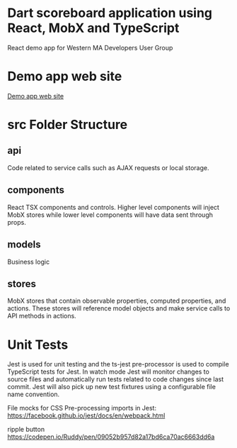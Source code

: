 # Dart scoreboard application using React, MobX and TypeScript
React demo app for Western MA Developers User Group

# Demo app web site
[Demo app web site](https://wmugdarts.azurewebsites.net/)

# src Folder Structure

## api
Code related to service calls such as AJAX requests or local storage.

## components
React TSX components and controls.  Higher level components will inject MobX stores while lower level components will have data sent through props.

## models
Business logic

## stores
MobX stores that contain observable properties, computed properties, and actions.  These stores will reference model objects and make service calls to API methods in actions.

# Unit Tests
Jest is used for unit testing and the ts-jest pre-processor is used to compile TypeScript tests for Jest.  In watch mode Jest will monitor changes to source files and automatically run tests related to code changes since last commit.  Jest will also pick up new test fixtures using a configurable file name convention.

File mocks for CSS Pre-processing imports in Jest:
https://facebook.github.io/jest/docs/en/webpack.html

ripple button
https://codepen.io/Ruddy/pen/09052b957d82a17bd6ca70ac6663dd6a
